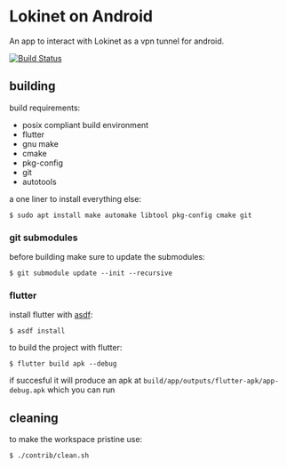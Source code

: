 # Lokinet on Android

An app to interact with Lokinet as a vpn tunnel for android.

[![Build Status](https://ci.oxen.rocks/api/badges/oxen-io/lokinet-flutter-app/status.svg)](https://ci.oxen.rocks/oxen-io/lokinet-flutter-app)


## building

build requirements:

* posix compliant build environment
* flutter
* gnu make
* cmake
* pkg-config
* git
* autotools

a one liner to install everything else:

    $ sudo apt install make automake libtool pkg-config cmake git

### git submodules

before building make sure to update the submodules:

    $ git submodule update --init --recursive

### flutter

install flutter with [asdf](https://github.com/asdf-vm/asdf):

    $ asdf install

to build the project with flutter:

    $ flutter build apk --debug

if succesful it will produce an apk at `build/app/outputs/flutter-apk/app-debug.apk` which you can run

## cleaning

to make the workspace pristine use:

    $ ./contrib/clean.sh

